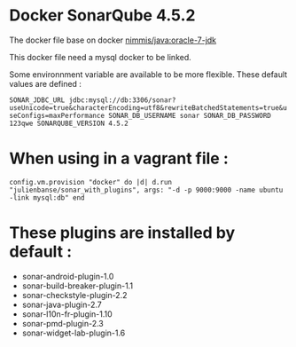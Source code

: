 Docker SonarQube 4.5.2
======
The docker file base on docker [nimmis/java:oracle-7-jdk](https://registry.hub.docker.com/u/nimmis/java/) 

This docker file need a mysql docker to be linked.

Some environnment variable are available to be more flexible.
These default values are defined :

`
SONAR_JDBC_URL jdbc:mysql://db:3306/sonar?useUnicode=true&characterEncoding=utf8&rewriteBatchedStatements=true&useConfigs=maxPerformance
SONAR_DB_USERNAME sonar
SONAR_DB_PASSWORD 123qwe
SONARQUBE_VERSION 4.5.2
`

# When using in a vagrant file :

`
config.vm.provision "docker" do |d|
		d.run "julienbanse/sonar_with_plugins",
			args: "-d -p 9000:9000 -name ubuntu -link mysql:db"
	end
`

# These plugins are installed by default :

- sonar-android-plugin-1.0
- sonar-build-breaker-plugin-1.1
- sonar-checkstyle-plugin-2.2
- sonar-java-plugin-2.7
- sonar-l10n-fr-plugin-1.10
- sonar-pmd-plugin-2.3
- sonar-widget-lab-plugin-1.6